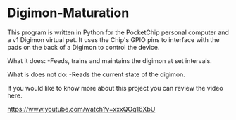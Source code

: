 # Digimon-Maturation

This program is written in Python for the PocketChip personal computer and a v1 Digimon virtual pet. It uses the Chip's GPIO pins to interface with the pads on the back of a Digimon to control the device.

What it does:
-Feeds, trains and maintains the digimon at set intervals.

What is does not do:
-Reads the current state of the digimon.

If you would like to know more about this project you can review the video here. 

https://www.youtube.com/watch?v=xxxQOq16XbU
